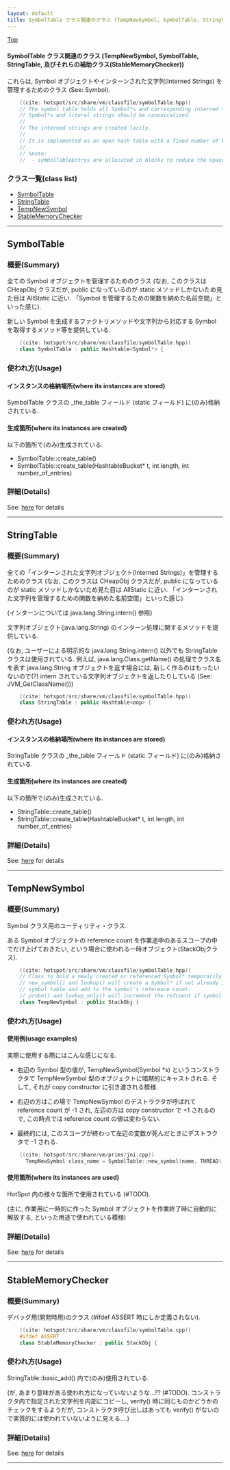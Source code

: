 ```yaml
---
layout: default
title: SymbolTable クラス関連のクラス (TempNewSymbol, SymbolTable, StringTable, 及びそれらの補助クラス(StableMemoryChecker))
---
```

[Top](../index.html)

#### SymbolTable クラス関連のクラス (TempNewSymbol, SymbolTable, StringTable, 及びそれらの補助クラス(StableMemoryChecker))

これらは, Symbol オブジェクトやインターンされた文字列(Interned Strings) を管理するためのクラス (See: Symbol).


```cpp
    ((cite: hotspot/src/share/vm/classfile/symbolTable.hpp))
    // The symbol table holds all Symbol*s and corresponding interned strings.
    // Symbol*s and literal strings should be canonicalized.
    //
    // The interned strings are created lazily.
    //
    // It is implemented as an open hash table with a fixed number of buckets.
    //
    // %note:
    //  - symbolTableEntrys are allocated in blocks to reduce the space overhead.
```


### クラス一覧(class list)

  * [SymbolTable](#no5HI7NMFi)
  * [StringTable](#noFSsVxz5N)
  * [TempNewSymbol](#nol16BHi53)
  * [StableMemoryChecker](#noLDRMO38C)


---
## <a name="no5HI7NMFi" id="no5HI7NMFi">SymbolTable</a>

### 概要(Summary)
全ての Symbol オブジェクトを管理するためのクラス
(なお, このクラスは CHeapObj クラスだが, public になっているのが static メソッドしかないため見た目は AllStatic に近い.
「Symbol を管理するための関数を納めた名前空間」といった感じ).

新しい Symbol を生成するファクトリメソッドや文字列から対応する Symbol を取得するメソッド等を提供している.


```cpp
    ((cite: hotspot/src/share/vm/classfile/symbolTable.hpp))
    class SymbolTable : public Hashtable<Symbol*> {
```

### 使われ方(Usage)
#### インスタンスの格納場所(where its instances are stored)
SymbolTable クラスの _the_table フィールド (static フィールド) に(のみ)格納されている.

#### 生成箇所(where its instances are created)
以下の箇所で(のみ)生成されている.

* SymbolTable::create_table()
* SymbolTable::create_table(HashtableBucket* t, int length, int number_of_entries)




### 詳細(Details)
See: [here](../doxygen/classSymbolTable.html) for details

---
## <a name="noFSsVxz5N" id="noFSsVxz5N">StringTable</a>

### 概要(Summary)
全ての「インターンされた文字列オブジェクト(Interned Strings)」を管理するためのクラス
(なお, このクラスは CHeapObj クラスだが, public になっているのが static メソッドしかないため見た目は AllStatic に近い.
「インターンされた文字列を管理するための関数を納めた名前空間」といった感じ).

(インターンについては java.lang.String.intern() 参照)

文字列オブジェクト(java.lang.String) のインターン処理に関するメソッドを提供している.

(なお, ユーザーによる明示的な java.lang.String.intern() 以外でも StringTable クラスは使用されている.
 例えば, java.lang.Class.getName() の処理でクラス名を表す java.lang.String オブジェクトを返す場合には, 
 新しく作るのはもったいないので(?) intern されている文字列オブジェクトを返したりしている
 (See: JVM_GetClassName()))


```cpp
    ((cite: hotspot/src/share/vm/classfile/symbolTable.hpp))
    class StringTable : public Hashtable<oop> {
```

### 使われ方(Usage)
#### インスタンスの格納場所(where its instances are stored)
StringTable クラスの _the_table フィールド (static フィールド) に(のみ)格納されている.

#### 生成箇所(where its instances are created)
以下の箇所で(のみ)生成されている.

* StringTable::create_table()
* StringTable::create_table(HashtableBucket* t, int length, int number_of_entries)





### 詳細(Details)
See: [here](../doxygen/classStringTable.html) for details

---
## <a name="nol16BHi53" id="nol16BHi53">TempNewSymbol</a>

### 概要(Summary)
Symbol クラス用のユーティリティ・クラス.

ある Symbol オブジェクトの reference count を作業途中のあるスコープの中でだけ上げておきたい, 
という場合に使われる一時オブジェクト(StackObjクラス).


```cpp
    ((cite: hotspot/src/share/vm/classfile/symbolTable.hpp))
    // Class to hold a newly created or referenced Symbol* temporarily in scope.
    // new_symbol() and lookup() will create a Symbol* if not already in the
    // symbol table and add to the symbol's reference count.
    // probe() and lookup_only() will increment the refcount if symbol is found.
    class TempNewSymbol : public StackObj {
```

### 使われ方(Usage)
#### 使用例(usage examples)
実際に使用する際にはこんな感じになる.

* 右辺の Symbol 型の値が, 
  TempNewSymbol(Symbol *s) というコンストラクタで TempNewSymbol 型のオブジェクトに暗黙的にキャストされる. 
  そして, それが copy constructor に引き渡される模様.
 
* 右辺の方はこの場で TempNewSymbol のデストラクタが呼ばれて reference count が -1 され, 
  左辺の方は copy constructor で +1 されるので, この時点では reference count の値は変わらない.

* 最終的には, このスコープが終わって左辺の変数が死んだときにデストラクタで -1 される.


```cpp
    ((cite: hotspot/src/share/vm/prims/jni.cpp))
      TempNewSymbol class_name = SymbolTable::new_symbol(name, THREAD);
```

#### 使用箇所(where its instances are used)
HotSpot 内の様々な箇所で使用されている (#TODO).

(主に, 作業用に一時的に作った Symbol オブジェクトを作業終了時に自動的に解放する, といった用途で使われている模様)





### 詳細(Details)
See: [here](../doxygen/classTempNewSymbol.html) for details

---
## <a name="noLDRMO38C" id="noLDRMO38C">StableMemoryChecker</a>

### 概要(Summary)
デバッグ用(開発時用)のクラス (#ifdef ASSERT 時にしか定義されない).


```cpp
    ((cite: hotspot/src/share/vm/classfile/symbolTable.cpp))
    #ifdef ASSERT
    class StableMemoryChecker : public StackObj {
```

### 使われ方(Usage)
StringTable::basic_add() 内で(のみ)使用されている.

(が, あまり意味がある使われ方になっていないような...?? (#TODO). 
コンストラクタ内で指定された文字列を内部にコピーし, verify() 時に同じものかどうかのチェックをするようだが,
コンストラクタ呼び出しはあっても verify() がないので実質的には使われていないように見える....)




### 詳細(Details)
See: [here](../doxygen/classStableMemoryChecker.html) for details

---
